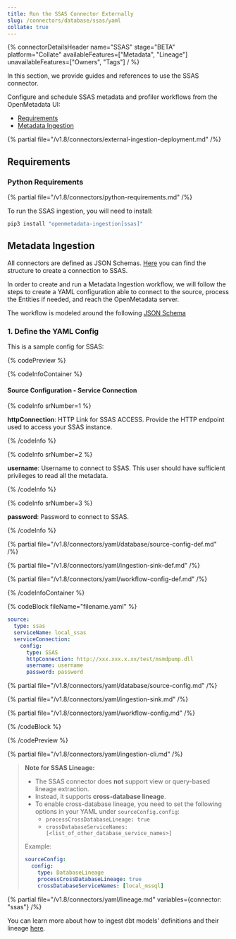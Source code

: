 ```yaml
---
title: Run the SSAS Connector Externally
slug: /connectors/database/ssas/yaml
collate: true
---
```


{% connectorDetailsHeader
name="SSAS"
stage="BETA"
platform="Collate"
availableFeatures=["Metadata", "Lineage"]
unavailableFeatures=["Owners", "Tags"]
/ %}

In this section, we provide guides and references to use the SSAS connector.

Configure and schedule SSAS metadata and profiler workflows from the OpenMetadata UI:

- [Requirements](#requirements)
- [Metadata Ingestion](#metadata-ingestion)

{% partial file="/v1.8/connectors/external-ingestion-deployment.md" /%}

## Requirements

### Python Requirements

{% partial file="/v1.8/connectors/python-requirements.md" /%}

To run the SSAS ingestion, you will need to install:

```bash
pip3 install "openmetadata-ingestion[ssas]"
```


## Metadata Ingestion

All connectors are defined as JSON Schemas.
[Here](https://github.com/open-metadata/OpenMetadata/blob/main/openmetadata-spec/src/main/resources/json/schema/entity/services/connections/database/ssasConnection.json)
you can find the structure to create a connection to SSAS.

In order to create and run a Metadata Ingestion workflow, we will follow
the steps to create a YAML configuration able to connect to the source,
process the Entities if needed, and reach the OpenMetadata server.

The workflow is modeled around the following
[JSON Schema](https://github.com/open-metadata/OpenMetadata/blob/main/openmetadata-spec/src/main/resources/json/schema/metadataIngestion/workflow.json)

### 1. Define the YAML Config

This is a sample config for SSAS:


{% codePreview %}

{% codeInfoContainer %}

#### Source Configuration - Service Connection

{% codeInfo srNumber=1 %}

**httpConnection**: HTTP Link for SSAS ACCESS. Provide the HTTP endpoint used to access your SSAS instance.

{% /codeInfo %}

{% codeInfo srNumber=2 %}

**username**: Username to connect to SSAS. This user should have sufficient privileges to read all the metadata.

{% /codeInfo %}

{% codeInfo srNumber=3 %}

**password**: Password to connect to SSAS.

{% /codeInfo %}


{% partial file="/v1.8/connectors/yaml/database/source-config-def.md" /%}

{% partial file="/v1.8/connectors/yaml/ingestion-sink-def.md" /%}

{% partial file="/v1.8/connectors/yaml/workflow-config-def.md" /%}

{% /codeInfoContainer %}

{% codeBlock fileName="filename.yaml" %}

```yaml {% isCodeBlock=true %}
source:
  type: ssas
  serviceName: local_ssas
  serviceConnection:
    config:
      type: SSAS
      httpConnection: http://xxx.xxx.x.xx/test/msmdpump.dll
      username: username
      password: password
```

{% partial file="/v1.8/connectors/yaml/database/source-config.md" /%}

{% partial file="/v1.8/connectors/yaml/ingestion-sink.md" /%}

{% partial file="/v1.8/connectors/yaml/workflow-config.md" /%}

{% /codeBlock %}

{% /codePreview %}

{% partial file="/v1.8/connectors/yaml/ingestion-cli.md" /%}
> **Note for SSAS Lineage:**  
> - The SSAS connector does **not** support view or query-based lineage extraction.  
> - Instead, it supports **cross-database lineage**.  
> - To enable cross-database lineage, you need to set the following options in your YAML under `sourceConfig.config`:
>   - `processCrossDatabaseLineage: true`
>   - `crossDatabaseServiceNames: [<list_of_other_database_service_names>]`
> 
> Example:
> 
> ```yaml
> sourceConfig:
>   config:
>     type: DatabaseLineage
>     processCrossDatabaseLineage: true
>     crossDatabaseServiceNames: [local_mssql]
> ```



{% partial file="/v1.8/connectors/yaml/lineage.md" variables={connector: "ssas"} /%}



You can learn more about how to ingest dbt models' definitions and their lineage [here](/connectors/ingestion/workflows/dbt).
